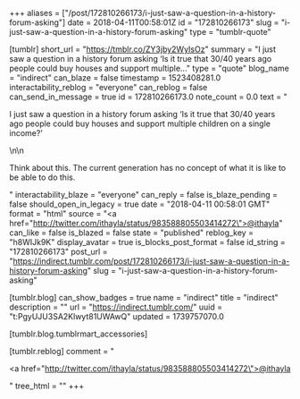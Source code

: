 +++
aliases = ["/post/172810266173/i-just-saw-a-question-in-a-history-forum-asking"]
date = 2018-04-11T00:58:01Z
id = "172810266173"
slug = "i-just-saw-a-question-in-a-history-forum-asking"
type = "tumblr-quote"

[tumblr]
short_url = "https://tmblr.co/ZY3jby2WyIsOz"
summary = "I just saw a question in a history forum asking ‘Is it true that 30/40 years ago people could buy houses and support multiple..."
type = "quote"
blog_name = "indirect"
can_blaze = false
timestamp = 1523408281.0
interactability_reblog = "everyone"
can_reblog = false
can_send_in_message = true
id = 172810266173.0
note_count = 0.0
text = "<p>I just saw a question in a history forum asking &lsquo;Is it true that 30/40 years ago people could buy houses and support multiple children on a single income?&rsquo;</p>\n\n<p>Think about this. The current generation has no concept of what it is like to be able to do this.</p>"
interactability_blaze = "everyone"
can_reply = false
is_blaze_pending = false
should_open_in_legacy = true
date = "2018-04-11 00:58:01 GMT"
format = "html"
source = "<a href=\"http://twitter.com/ithayla/status/983588805503414272\">@ithayla</a>"
can_like = false
is_blazed = false
state = "published"
reblog_key = "h8WIJk9K"
display_avatar = true
is_blocks_post_format = false
id_string = "172810266173"
post_url = "https://indirect.tumblr.com/post/172810266173/i-just-saw-a-question-in-a-history-forum-asking"
slug = "i-just-saw-a-question-in-a-history-forum-asking"

[tumblr.blog]
can_show_badges = true
name = "indirect"
title = "indirect"
description = ""
url = "https://indirect.tumblr.com/"
uuid = "t:PgyUJU3SA2Klwyt81UWAwQ"
updated = 1739757070.0

[tumblr.blog.tumblrmart_accessories]

[tumblr.reblog]
comment = "<p><a href=\"http://twitter.com/ithayla/status/983588805503414272\">@ithayla</a></p>"
tree_html = ""
+++
